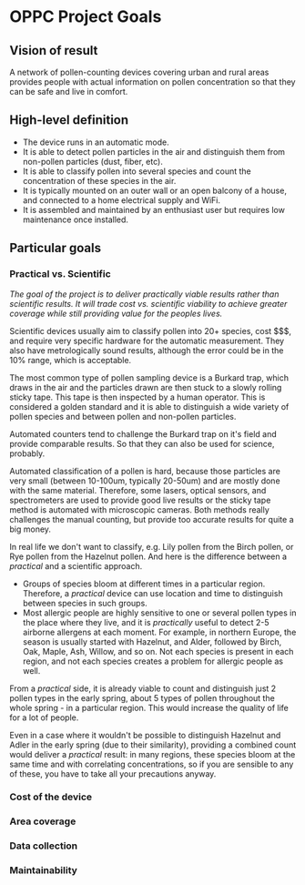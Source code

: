 # OPPC Project Goals

## Vision of result

A network of pollen-counting devices covering urban and rural areas provides people with actual information on pollen concentration so that they can be safe and live in comfort.

## High-level definition

- The device runs in an automatic mode. 
- It is able to detect pollen particles in the air and distinguish them from non-pollen particles (dust, fiber, etc).
- It is able to classify pollen into several species and count the concentration of these species in the air.
- It is typically mounted on an outer wall or an open balcony of a house, and connected to a home electrical supply and WiFi.
- It is assembled and maintained by an enthusiast user but requires low maintenance once installed.

## Particular goals

### Practical vs. Scientific

*The goal of the project is to deliver practically viable results rather than scientific results. It will trade cost vs. scientific viability to achieve greater coverage while still providing value for the peoples lives.*

Scientific devices usually aim to classify pollen into 20+ species, cost $$$, and require very specific hardware for the automatic measurement. They also have metrologically sound results, although the error could be in the 10% range, which is acceptable.

The most common type of pollen sampling device is a Burkard trap, which draws in the air and the particles drawn are then stuck to a slowly rolling sticky tape. This tape is then inspected by a human operator. This is considered a golden standard and it is able to distinguish a wide variety of pollen species and between pollen and non-pollen particles.

Automated counters tend to challenge the Burkard trap on it's field and provide comparable results. So that they can also be used for science, probably.

Automated classification of a pollen is hard, because those particles are very small (between 10-100um, typically 20-50um) and are mostly done with the same material. Therefore, some lasers, optical sensors, and spectrometers are used to provide good live results or the sticky tape method is automated with microscopic cameras. Both methods really challenges the manual counting, but provide too accurate results for quite a big money.

In real life we don't want to classify, e.g. Lily pollen from the Birch pollen, or Rye pollen from the Hazelnut pollen. And here is the difference between a *practical* and a scientific approach.

- Groups of species bloom at different times in a particular region. Therefore, a *practical* device can use location and time to distinguish between species in such groups.
- Most allergic people are highly sensitive to one or several pollen types in the place where they live, and it is *practically* useful to detect 2-5 airborne allergens at each moment. For example, in northern Europe, the season is usually started with Hazelnut, and Alder, followed by Birch, Oak, Maple, Ash, Willow, and so on. Not each species is present in each region, and not each species creates a problem for allergic people as well. 

From a _practical_ side, it is already viable to count and distinguish just 2 pollen types in the early spring, about 5 types of pollen throughout the whole spring - in a particular region. This would increase the quality of life for a lot of people.

Even in a case where it wouldn't be possible to distinguish Hazelnut and Adler in the early spring (due to their similarity), providing a combined count would deliver a *practical* result: in many regions, these species bloom at the same time and with correlating concentrations, so if you are sensible to any of these, you have to take all your precautions anyway.

### Cost of the device

### Area coverage

### Data collection

### Maintainability


